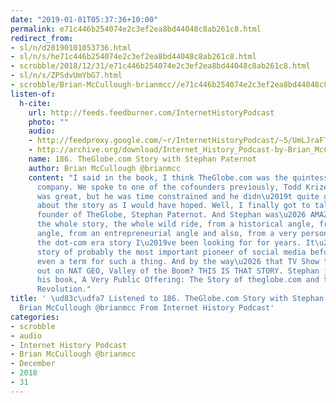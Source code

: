 ```yaml
---
date: "2019-01-01T05:37:36+10:00"
permalink: e71c446b254074e2c3ef2ea8bd44048c8ab261c8.html
redirect_from:
- sl/n/d20190101053736.html
- sl/n/s/he71c446b254074e2c3ef2ea8bd44048c8ab261c8.html
- scrobble/2018/12/31/e71c446b254074e2c3ef2ea8bd44048c8ab261c8.html
- sl/n/s/ZPSdvUmYbG7.html
- scrobble/Brian-McCullough-brianmcc//e71c446b254074e2c3ef2ea8bd44048c8ab261c8.html
listen-of:
  h-cite:
    url: http://feeds.feedburner.com/InternetHistoryPodcast
    photo: ""
    audio:
    - http://feedproxy.google.com/~r/InternetHistoryPodcast/~5/UmLJraFTR0U/media.mp3
    - http://archive.org/download/Internet_History_Podcast-by-Brian_McCullough/186_TheGlobecom_Story_with_Stephan_Paternot.mp3
    name: 186. TheGlobe.com Story with Stephan Paternot
    author: Brian McCullough @brianmcc
    content: "I said in the book, I think TheGlobe.com was the quintessential dot-com
      company. We spoke to one of the cofounders previously, Todd Krizelman. Todd
      was great, but he was time constrained and he didn\u2019t quite get as personal
      about the story as I would have hoped. Well, I finally got to talk to the other
      founder of TheGlobe, Stephan Paternot. And Stephan was\u2026 AMAZING. He shared
      the whole story, the whole wild ride, from a historical angle, from a business
      angle, from an entrepreneurial angle and also, from a very personal angle. THIS
      the dot-com era story I\u2019ve been looking for for years. It\u2019s also the
      story of probably the most important pioneer of social media before there was
      even a term for such a thing. And by the way\u2026 that TV Show that just came
      out on NAT GEO, Valley of the Boom? THIS IS THAT STORY. Stephan just re-released
      his book, A Very Public Offering: The Story of theglobe.com and the First Internet
      Revolution."
title: ' \ud83c\udfa7 Listened to 186. TheGlobe.com Story with Stephan Paternot by
  Brian McCullough @brianmcc From Internet History Podcast'
categories:
- scrobble
- audio
- Internet History Podcast
- Brian McCullough @brianmcc
- December
- 2018
- 31
---
```

